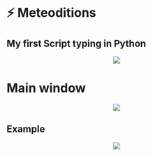 # ⚡  Meteoditions
## My first Script typing in Python

<p align="center">
  <img src="https://user-images.githubusercontent.com/87090118/160749839-c2b89b22-2dc0-49f6-baac-22cc36ec8750.png">
</p>

#  Main window
<p align="center">
  <img src="https://user-images.githubusercontent.com/87090118/160759537-ceb248c6-5718-401c-bd5f-a3f042619c0b.png">
</p>

## Example
<p align="center">
  <img src="https://s7.gifyu.com/images/Gif-Meteoditions.gif"/><br>
</p>

